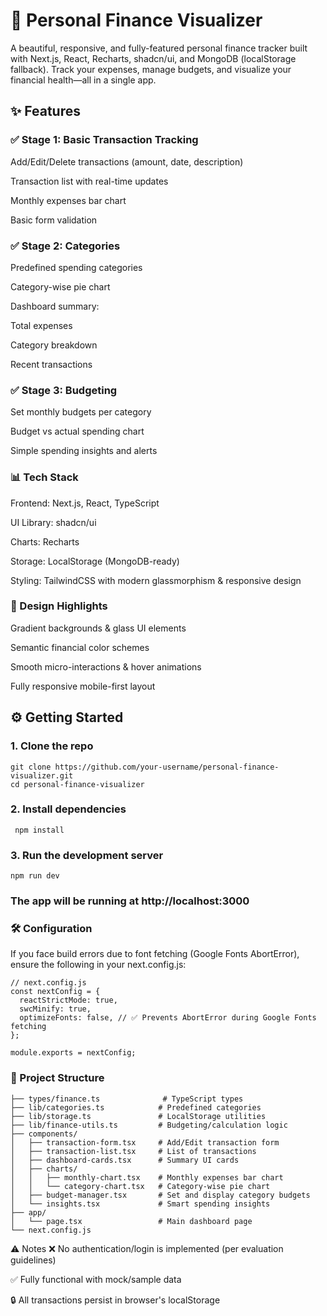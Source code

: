 # 💸 Personal Finance Visualizer
A beautiful, responsive, and fully-featured personal finance tracker built with Next.js, React, Recharts, shadcn/ui, and MongoDB (localStorage fallback). Track your expenses, manage budgets, and visualize your financial health—all in a single app.

## ✨ Features
### ✅ Stage 1: Basic Transaction Tracking
Add/Edit/Delete transactions (amount, date, description)

Transaction list with real-time updates

Monthly expenses bar chart

Basic form validation

### ✅ Stage 2: Categories
Predefined spending categories

Category-wise pie chart

Dashboard summary:

Total expenses

Category breakdown

Recent transactions

### ✅ Stage 3: Budgeting
Set monthly budgets per category

Budget vs actual spending chart

Simple spending insights and alerts

### 📊 Tech Stack
Frontend: Next.js, React, TypeScript

UI Library: shadcn/ui

Charts: Recharts

Storage: LocalStorage (MongoDB-ready)

Styling: TailwindCSS with modern glassmorphism & responsive design

### 🧠 Design Highlights
Gradient backgrounds & glass UI elements

Semantic financial color schemes

Smooth micro-interactions & hover animations

Fully responsive mobile-first layout

## ⚙️ Getting Started

### 1. Clone the repo
```
git clone https://github.com/your-username/personal-finance-visualizer.git
cd personal-finance-visualizer

```

### 2. Install dependencies
```
 npm install 
```
### 3. Run the development server
```
npm run dev 
```
### The app will be running at http://localhost:3000

### 🛠️ Configuration
If you face build errors due to font fetching (Google Fonts AbortError), ensure the following in your next.config.js:
```
// next.config.js
const nextConfig = {
  reactStrictMode: true,
  swcMinify: true,
  optimizeFonts: false, // ✅ Prevents AbortError during Google Fonts fetching
};

module.exports = nextConfig;
```
### 📁 Project Structure

```
├── types/finance.ts              # TypeScript types
├── lib/categories.ts            # Predefined categories
├── lib/storage.ts               # LocalStorage utilities
├── lib/finance-utils.ts         # Budgeting/calculation logic
├── components/
│   ├── transaction-form.tsx     # Add/Edit transaction form
│   ├── transaction-list.tsx     # List of transactions
│   ├── dashboard-cards.tsx      # Summary UI cards
│   ├── charts/
│   │   ├── monthly-chart.tsx    # Monthly expenses bar chart
│   │   └── category-chart.tsx   # Category-wise pie chart
│   ├── budget-manager.tsx       # Set and display category budgets
│   └── insights.tsx             # Smart spending insights
├── app/
│   └── page.tsx                 # Main dashboard page
└── next.config.js
```

⚠️ Notes
❌ No authentication/login is implemented (per evaluation guidelines)

✅ Fully functional with mock/sample data

🔒 All transactions persist in browser's localStorage
